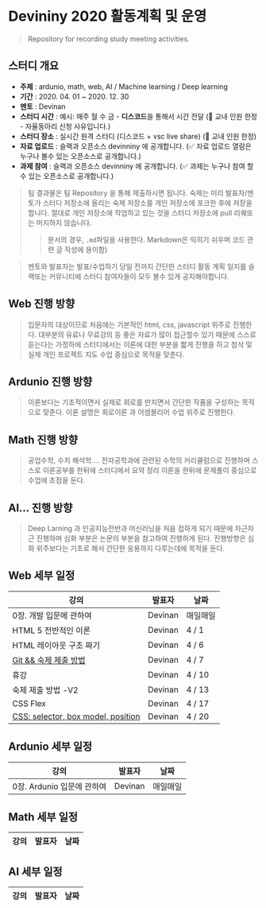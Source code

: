 # Devininy 2020 활동계획 및 운영

> Repository for recording study meeting activities.

## 스터디 개요

- **주제** : ardunio, math, web, AI / Machine learning / Deep learning
- **기간** : 2020. 04. 01 ~ 2020. 12. 30
- **멘토** : Devinan
- **스터디 시간** : 예시: 매주 월 수 금 - **디스코드**을 통해서 시간 전달 (🔑 교내 인원 한정 - 자율동아리 신청 사유입니다.)
- **스터디 장소** : 실시간 원격 스터디 (디스코드 + vsc live share) (🔑 교내 인원 한정)
- **자료 업로드** : 슬랙과 오픈소스 devinniny 에 공개합니다. (✅ 자료 업로드 열람은 누구나 볼수 있는 오픈소스로 공개합니다.)
- **과제 참여** : 슬랙과 오픈소스 devinniny 에 공개합니다. (✅ 과제는 누구나 참여 할수 있는 오픈소스로 공개합니다.)

> 팀 결과물은 팀 Repository 을 통해 제출하시면 됩니다.
> 숙제는 미리 발표자/멘토가 스터디 저장소에 올리는 숙제 저장소를 개인 저장소에 포크한 후에 저장을 합니다. 절대로 개인 저장소에 작업하고 있는 것을 스터디 저장소에 pull 리퀘또는 머지하지 않습니다.
>
> > 문서의 경우, `.md`파일을 사용한다.
> > Markdown은 익히기 쉬우며 코드 관련 글 작성에 용이함)

> 멘토와 발표자는 발표/수업하기 당일 전까지 간단한 스터디 활동 계획 일지를 슬랙또는 커뮤니티에 스터디 참여자들이 모두 볼수 있게 공지해야합니다.

## Web 진행 방향

> 입문자의 대상이므로 처음에는 기본적인 html, css, javascript 위주로 진행한다.
> 대부분의 유료나 무료강의 등 좋은 자료가 많이 접근할수 있기 때문에 스스로 듣는다는 가정하에 스터디에서는 이론에 대한 부분을 짧게 진행을 하고 첨삭 및 실제 개인 프로젝트 지도 수업 중심으로 목적을 맞춘다.

## Ardunio 진행 방향

> 이론보다는 기초적이면서 실제로 회로를 만지면서 간단한 작품을 구성하는 목적으로 맞춘다.
> 이론 설명은 회로이론 과 어셈블리어 수업 위주로 진행한다.

## Math 진행 방향

> 공업수학, 수치 해석학.... 전자공학과에 관련된 수학의 커리큘럼으로 진행하며
> 스스로 이론공부를 한뒤에 스터디에서 요약 정리 이론을 한뒤에 문제풀이 중심으로 수업에 초점을 둔다.

## AI... 진행 방향

> Deep Larning 과 인공지능전반과 머신러닝을 처음 접하게 되기 때문에 차근차근 진행하며
> 심화 부분은 논문의 부분을 참고하여 진행하게 된다. 진행방향은 심화 위주보다는 기초로 해서 간단한 응용까지 다루는데에 목적을 둔다.

## Web 세부 일정

| 강의                                                                                        | 발표자  | 날짜     |
| ------------------------------------------------------------------------------------------- | ------- | -------- |
| 0장. 개발 입문에 관하여                                                                     | Devinan | 매일매일 |
| HTML 5 전반적인 이론                                                                        | Devinan | 4 / 1    |
| HTML 레이아웃 구조 짜기                                                                     | Devinan | 4 / 6    |
| [Git && 숙제 제출 방법](https://github.com/devininy/Devininy-Planner/issues/7)              | Devinan | 4 / 7    |
| 휴강                                                                                        | Devinan | 4 / 10   |
| 숙제 제출 방법 -V2                                                                          | Devinan | 4 / 13   |
| CSS Flex                                                                                    | Devinan | 4 / 17   |
| [CSS: selector, box model, position](https://github.com/devininy/Devininy-Planner/issues/9) | Devinan | 4 / 20   |

## Ardunio 세부 일정

| 강의                       | 발표자  | 날짜     |
| -------------------------- | ------- | -------- |
| 0장. Ardunio 입문에 관하여 | Devinan | 매일매일 |

## Math 세부 일정

| 강의 | 발표자 | 날짜 |
| ---- | ------ | ---- |


## AI 세부 일정

| 강의 | 발표자 | 날짜 |
| ---- | ------ | ---- |

